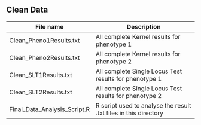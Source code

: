 ## Clean Data

File name | Description
--------- | ---------
Clean_Pheno1Results.txt |  All complete Kernel results for phenotype 1
Clean_Pheno2Results.txt |  All complete Kernel results for phenotype 2
Clean_SLT1Results.txt |  All complete Single Locus Test results for phenotype 1
Clean_SLT2Results.txt |  All complete Single Locus Test results for phenotype 2
Final_Data_Analysis_Script.R | R script used to analyse the result .txt files in this directory